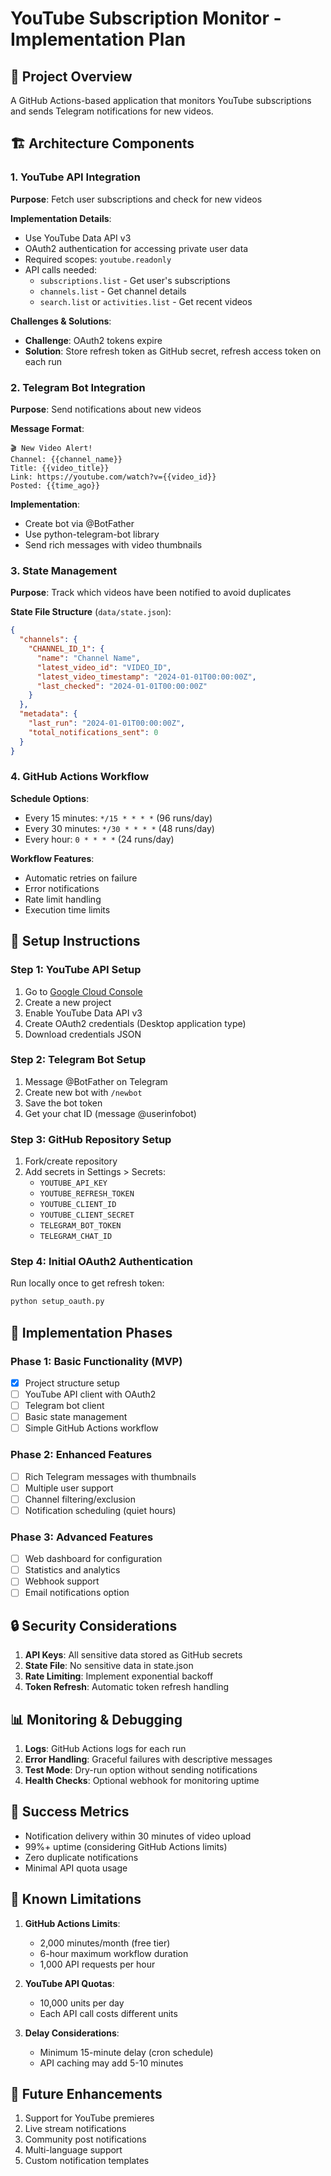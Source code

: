 # YouTube Subscription Monitor - Implementation Plan

## 🎯 Project Overview
A GitHub Actions-based application that monitors YouTube subscriptions and sends Telegram notifications for new videos.

## 🏗️ Architecture Components

### 1. YouTube API Integration
**Purpose**: Fetch user subscriptions and check for new videos

**Implementation Details**:
- Use YouTube Data API v3
- OAuth2 authentication for accessing private user data
- Required scopes: `youtube.readonly`
- API calls needed:
  - `subscriptions.list` - Get user's subscriptions
  - `channels.list` - Get channel details
  - `search.list` or `activities.list` - Get recent videos

**Challenges & Solutions**:
- **Challenge**: OAuth2 tokens expire
- **Solution**: Store refresh token as GitHub secret, refresh access token on each run

### 2. Telegram Bot Integration
**Purpose**: Send notifications about new videos

**Message Format**:
```
🎬 New Video Alert!
Channel: {{channel_name}}
Title: {{video_title}}
Link: https://youtube.com/watch?v={{video_id}}
Posted: {{time_ago}}
```

**Implementation**:
- Create bot via @BotFather
- Use python-telegram-bot library
- Send rich messages with video thumbnails

### 3. State Management
**Purpose**: Track which videos have been notified to avoid duplicates

**State File Structure** (`data/state.json`):
```json
{
  "channels": {
    "CHANNEL_ID_1": {
      "name": "Channel Name",
      "latest_video_id": "VIDEO_ID",
      "latest_video_timestamp": "2024-01-01T00:00:00Z",
      "last_checked": "2024-01-01T00:00:00Z"
    }
  },
  "metadata": {
    "last_run": "2024-01-01T00:00:00Z",
    "total_notifications_sent": 0
  }
}
```

### 4. GitHub Actions Workflow

**Schedule Options**:
- Every 15 minutes: `*/15 * * * *` (96 runs/day)
- Every 30 minutes: `*/30 * * * *` (48 runs/day)
- Every hour: `0 * * * *` (24 runs/day)

**Workflow Features**:
- Automatic retries on failure
- Error notifications
- Rate limit handling
- Execution time limits

## 📝 Setup Instructions

### Step 1: YouTube API Setup
1. Go to [Google Cloud Console](https://console.cloud.google.com/)
2. Create a new project
3. Enable YouTube Data API v3
4. Create OAuth2 credentials (Desktop application type)
5. Download credentials JSON

### Step 2: Telegram Bot Setup
1. Message @BotFather on Telegram
2. Create new bot with `/newbot`
3. Save the bot token
4. Get your chat ID (message @userinfobot)

### Step 3: GitHub Repository Setup
1. Fork/create repository
2. Add secrets in Settings > Secrets:
   - `YOUTUBE_API_KEY`
   - `YOUTUBE_REFRESH_TOKEN`
   - `YOUTUBE_CLIENT_ID`
   - `YOUTUBE_CLIENT_SECRET`
   - `TELEGRAM_BOT_TOKEN`
   - `TELEGRAM_CHAT_ID`

### Step 4: Initial OAuth2 Authentication
Run locally once to get refresh token:
```bash
python setup_oauth.py
```

## 🚀 Implementation Phases

### Phase 1: Basic Functionality (MVP)
- [x] Project structure setup
- [ ] YouTube API client with OAuth2
- [ ] Telegram bot client
- [ ] Basic state management
- [ ] Simple GitHub Actions workflow

### Phase 2: Enhanced Features
- [ ] Rich Telegram messages with thumbnails
- [ ] Multiple user support
- [ ] Channel filtering/exclusion
- [ ] Notification scheduling (quiet hours)

### Phase 3: Advanced Features
- [ ] Web dashboard for configuration
- [ ] Statistics and analytics
- [ ] Webhook support
- [ ] Email notifications option

## 🔒 Security Considerations

1. **API Keys**: All sensitive data stored as GitHub secrets
2. **State File**: No sensitive data in state.json
3. **Rate Limiting**: Implement exponential backoff
4. **Token Refresh**: Automatic token refresh handling

## 📊 Monitoring & Debugging

1. **Logs**: GitHub Actions logs for each run
2. **Error Handling**: Graceful failures with descriptive messages
3. **Test Mode**: Dry-run option without sending notifications
4. **Health Checks**: Optional webhook for monitoring uptime

## 🎯 Success Metrics

- Notification delivery within 30 minutes of video upload
- 99%+ uptime (considering GitHub Actions limits)
- Zero duplicate notifications
- Minimal API quota usage

## 🚧 Known Limitations

1. **GitHub Actions Limits**:
   - 2,000 minutes/month (free tier)
   - 6-hour maximum workflow duration
   - 1,000 API requests per hour

2. **YouTube API Quotas**:
   - 10,000 units per day
   - Each API call costs different units

3. **Delay Considerations**:
   - Minimum 15-minute delay (cron schedule)
   - API caching may add 5-10 minutes

## 🔄 Future Enhancements

1. Support for YouTube premieres
2. Live stream notifications
3. Community post notifications
4. Multi-language support
5. Custom notification templates
